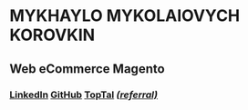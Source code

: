 # MYKHAYLO MYKOLAIOVYCH KOROVKIN
## Web eCommerce Magento
### <a href="https://www.linkedin.com/in/mikhail-korovkin-57686b47/">LinkedIn</a> <a href="https://github.com/kovitch/">GitHub</a> <a href="https://www.toptal.com/resume/korovkin-mykhailo">TopTal</a> <a href="https://www.toptal.com/Xw678n/worlds-top-talent"><i>(referral)</i></a>
